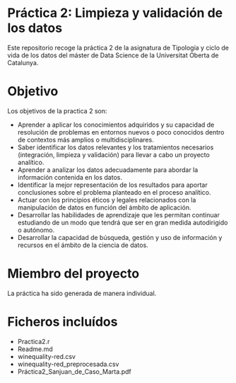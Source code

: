 # Práctica 2: Limpieza y validación de los datos

Este repositorio recoge la práctica 2 de la asignatura de Tipología y ciclo de vida de los datos del máster de Data Science de la Universitat Oberta de Catalunya.

# Objetivo
Los objetivos de la practica 2 son:

* Aprender a aplicar los conocimientos adquiridos y su capacidad de resolución de
problemas en entornos nuevos o poco conocidos dentro de contextos más amplios o
multidisciplinares.
* Saber identificar los datos relevantes y los tratamientos necesarios (integración,
limpieza y validación) para llevar a cabo un proyecto analítico.
* Aprender a analizar los datos adecuadamente para abordar la información contenida en
los datos.
* Identificar la mejor representación de los resultados para aportar conclusiones sobre el
problema planteado en el proceso analítico.
* Actuar con los principios éticos y legales relacionados con la manipulación de datos en función del ámbito de aplicación.
* Desarrollar las habilidades de aprendizaje que les permitan continuar estudiando de un
modo que tendrá que ser en gran medida autodirigido o autónomo.
* Desarrollar la capacidad de búsqueda, gestión y uso de información y recursos en el
ámbito de la ciencia de datos.



# Miembro del proyecto
La práctica ha sido generada de manera individual.

# Ficheros incluídos
- Practica2.r
- Readme.md
- winequality-red.csv
- winequality-red_preprocesada.csv
- Práctica2_Sanjuan_de_Caso_Marta.pdf
